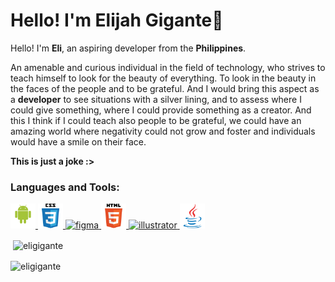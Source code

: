 <h1 align="left">Hello! I'm Elijah Gigante👋</h1>

Hello! I'm **Eli**, an aspiring developer from the **Philippines**.

An amenable and curious individual in the field of technology, who strives to teach himself to look for the beauty of everything. To look in the beauty in the faces of the people and to be grateful. And I would bring this aspect as a **developer** to see situations with a silver lining, and to assess where I could give something, where I could provide something as a creator. And this I think if I could teach also people to be grateful, we could have an amazing world where negativity could not grow and foster and individuals would have a smile on their face. 

**This is just a joke :>**

<h3 align="left">Languages and Tools:</h3>
<p align="left"> <a href="https://developer.android.com" target="_blank" rel="noreferrer"> <img src="https://raw.githubusercontent.com/devicons/devicon/master/icons/android/android-original-wordmark.svg" alt="android" width="40" height="40"/> </a> <a href="https://www.w3schools.com/css/" target="_blank" rel="noreferrer"> <img src="https://raw.githubusercontent.com/devicons/devicon/master/icons/css3/css3-original-wordmark.svg" alt="css3" width="40" height="40"/> </a> <a href="https://www.figma.com/" target="_blank" rel="noreferrer"> <img src="https://www.vectorlogo.zone/logos/figma/figma-icon.svg" alt="figma" width="40" height="40"/> </a> <a href="https://www.w3.org/html/" target="_blank" rel="noreferrer"> <img src="https://raw.githubusercontent.com/devicons/devicon/master/icons/html5/html5-original-wordmark.svg" alt="html5" width="40" height="40"/> </a> <a href="https://www.adobe.com/in/products/illustrator.html" target="_blank" rel="noreferrer"> <img src="https://www.vectorlogo.zone/logos/adobe_illustrator/adobe_illustrator-icon.svg" alt="illustrator" width="40" height="40"/> </a> <a href="https://www.java.com" target="_blank" rel="noreferrer"> <img src="https://raw.githubusercontent.com/devicons/devicon/master/icons/java/java-original.svg" alt="java" width="40" height="40"/> </a> </p>

<p>&nbsp;<img align="center" src="https://github-readme-stats.vercel.app/api?username=eligigante&show_icons=true&locale=en&theme=tokyonight" alt="eligigante" /></p>

<p><img align="center" src="https://github-readme-streak-stats.herokuapp.com/?user=eligigante&&theme=tokyonight" alt="eligigante" /></p>
<!--
**eligigante/eligigante** is a ✨ _special_ ✨ repository because its `README.md` (this file) appears on your GitHub profile.

Here are some ideas to get you started:

- 🔭 I’m currently working on ...
- 🌱 I’m currently learning ...
- 👯 I’m looking to collaborate on ...
- 🤔 I’m looking for help with ...
- 💬 Ask me about ...
- 📫 How to reach me: ...
- 😄 Pronouns: ...
- ⚡ Fun fact: ...
-->
